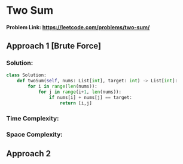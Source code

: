 # Two Sum

#### Problem Link: https://leetcode.com/problems/two-sum/  


## Approach 1 [Brute Force]

### Solution:
```py
class Solution:
    def twoSum(self, nums: List[int], target: int) -> List[int]:
        for i in range(len(nums)):
            for j in range(i+1, len(nums)):
                if nums[i] + nums[j] == target:
                    return [i,j] 
```

### Time Complexity:

### Space Complexity:

## Approach 2 


